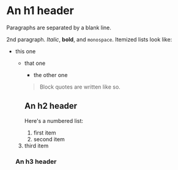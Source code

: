 An h1 header
============

Paragraphs are separated by a blank line.

2nd paragraph. *Italic*, **bold**, and `monospace`. Itemized lists
look like:

  * this one
    * that one
      * the other one

      > Block quotes are
      > written like so.
      >

      An h2 header
      ------------

      Here's a numbered list:

       1. first item
        2. second item
	 3. third item


	 ### An h3 header ###
